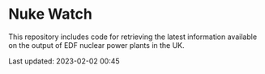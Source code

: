 # Nuke Watch

This repository includes code for retrieving the latest information available on the output of EDF nuclear power plants in the UK.

Last updated: 2023-02-02 00:45